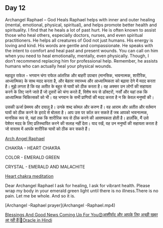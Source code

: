 ## Day 12

Archangel Raphael – God Heals
Raphael helps with inner and outer healing (mental, emotional, physical, spiritual), and helps promote better health and spirituality. 
I find that he heals a lot of past hurt. He is often known to assist those who heal others, especially doctors, nurses, and even spiritual practitioners. 
He helps all creatures of God not just humans.
His energy is loving and kind. His words are gentle and compassionate. He speaks with the intent to comfort and heal past and present wounds. 
You can call on him when you need to heal emotionally, mentally, even physically. Though, I don’t recommend replacing him for professional help. 
Remember, he assists humans who can actually heal your physical wounds.

महादूत राफेल - भगवान चंगा
राफेल आंतरिक और बाहरी उपचार (मानसिक, भावनात्मक, शारीरिक, आध्यात्मिक) के साथ मदद करता है, और बेहतर स्वास्थ्य और आध्यात्मिकता को बढ़ावा देने में मदद करता है। 
मुझे लगता है कि वह अतीत के बहुत से घावों को ठीक करता है। वह अक्सर उन लोगों की सहायता करने के लिए जाने जाते हैं जो दूसरों को चंगा करते हैं, 
विशेष रूप से डॉक्टरों, नर्सों और यहां तक ​​कि आध्यात्मिक चिकित्सकों को भी। 
वह भगवान के सभी प्राणियों की मदद करता है न कि केवल मनुष्यों की।

उसकी ऊर्जा प्रेममय और दयालु है। उनके शब्द कोमल और करुण हैं। वह आराम और अतीत और वर्तमान घावों को ठीक करने के इरादे से बोलता है। 
आप उस पर कॉल कर सकते हैं जब आपको भावनात्मक, मानसिक रूप से, यहां तक ​​कि शारीरिक रूप से ठीक करने की आवश्यकता होती है। 
हालाँकि, मैं उसे पेशेवर मदद के लिए प्रतिस्थापित करने की सलाह नहीं देता। याद रखें, वह उन मनुष्यों की सहायता करता है जो वास्तव में आपके शारीरिक घावों को ठीक कर सकते हैं।

[Arch Angel Raphael](https://youtu.be/NivVwjNHyRQ)

CHAKRA - HEART CHAKRA

COLOR - EMERALD GREEN

CRYSTAL -  EMERALD AND MALACHITE

[Heart chakra meditation](https://youtu.be/Dcn3Bncp_Vg)

Dear Archangel  Raphael
   I ask for healing,
   I ask for vibrant health.
Please wrap my body in your emerald green light until there is no illness.There is no pain. Let me be whole.
And so it is.

[Archangel -Raphael prayer](Archangel -Raphael.mp4)

[Blessings And Good News Coming Up For You😍आशीर्वाद और आपके लिए अच्छी खबर आ रही है|🌈Oracle in Hindi](https://youtu.be/o19mOWJdmWs)


